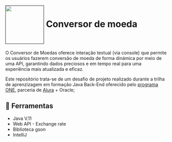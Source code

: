<h1>
  <a href=""><img align="center" width="120px" src="https://cdn1.gnarususercontent.com.br/1/815647/9fb6252f-d2ee-429e-9e22-fa825a953e9b.png"></a>
   <span>Conversor de moeda </span>
</h1>
<p> O Conversor de Moedas oferece interação textual (via console) que permite os usuários fazerem conversão de moeda de forma dinámica por meio de uma API, garantindo dados preciosos e em tempo real para uma experiência mais atualizada e eficaz.</p>
<p>
  Este repositório trata-se de um desafio de projeto realizado durante a trilha de aprenzizagem em formação Java Back-End oferecido pelo <a href="https://www.oracle.com/br/education/oracle-next-education/"> programa ONE</a>, parceria de <a href="https://www.alura.com.br/">Alura</a> + Oracle;
</p>
 

## 🔨 Ferramentas
* Java V.11
* Web API - Exchange rate
* Biblioteca gson
* IntelliJ
